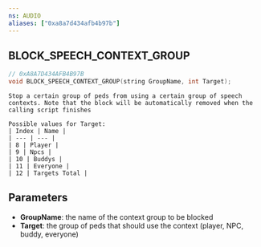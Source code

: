 ```yaml
---
ns: AUDIO
aliases: ["0xa8a7d434afb4b97b"]
---
```

## BLOCK_SPEECH_CONTEXT_GROUP

```c
// 0xA8A7D434AFB4B97B
void BLOCK_SPEECH_CONTEXT_GROUP(string GroupName, int Target);
```

```
Stop a certain group of peds from using a certain group of speech contexts. Note that the block will be automatically removed when the calling script finishes

Possible values for Target:
| Index | Name |
| --- | --- |
| 8 | Player |
| 9 | Npcs |
| 10 | Buddys |
| 11 | Everyone |
| 12 | Targets Total |
```

## Parameters
* **GroupName**: the name of the context group to be blocked
* **Target**: the group of peds that should use the context (player, NPC, buddy, everyone)
